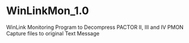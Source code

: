# WinLinkMon_1.0
WinLink Monitoring Program to Decompress PACTOR II, III and IV PMON Capture files to original Text Message

